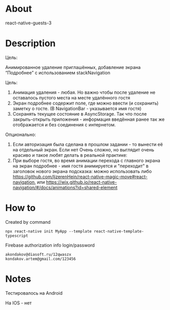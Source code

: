 # About

react-native-guests-3

# Description

Цель: 

Анимированное удаление приглашённых, добавление экрана “Подробнее” с использованием stackNavigation

Цель: 

1. Анимация удаления - любая. Но важно чтобы после удаление не оставалось пустого места на месте удалённого гостя 
2. Экран подробнее содержит поле, где можно ввести (и сохранить) заметку о госте. (В NavigationBar - указывается имя гостя) 
3. Сохранять текущее состояние в AsyncStorage. Так что после закрыть-открыть приложения - информация введённая ранее так же отображается и без соединения с интернетом. 

Опционально: 
1. Если авторизация была сделана в прошлом задании - то вынести её на отдельный экран. 
Если нет Очень сложно, но выглядит очень красиво и такое любят делать в реальной практике: 
2. При выборе гостя, во время анимации перехода с главного экрана на экран подробнее - имя гостя анимируется и "переходит" в заголовок нового экрана подсказка: можно использовать либо https://github.com/IjzerenHein/react-native-magic-move#react-navigation, или https://wix.github.io/react-native-navigation/#/docs/animations?id=shared-element


# How to

Created by command

    npx react-native init MyApp --template react-native-template-typescript

Firebase authorization info
    login/password

    akondakov@diasoft.ru/12qwaszx
    kondakov.artem@gmail.com/123456

# Notes

Теcтировалось на Android

На IOS - нет
